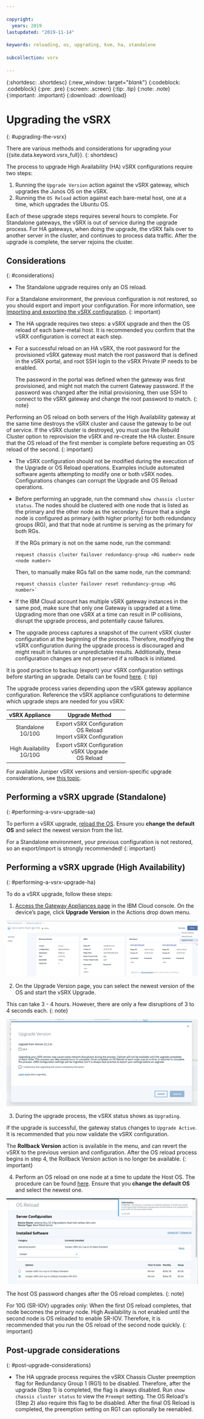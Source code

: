 ```yaml
---

copyright:
  years: 2019
lastupdated: "2019-11-14"

keywords: reloading, os, upgrading, kvm, ha, standalone

subcollection: vsrx

---
```


{:shortdesc: .shortdesc}
{:new_window: target="_blank_"}
{:codeblock: .codeblock}
{:pre: .pre}
{:screen: .screen}
{:tip: .tip}
{:note: .note}
{:important: .important}
{:download: .download}

# Upgrading the vSRX
{: #upgrading-the-vsrx}

There are various methods and considerations for upgrading your {{site.data.keyword.vsrx_full}}.
{: shortdesc}

The process to upgrade High Availability (HA) vSRX configurations require two steps:

1. Running the `Upgrade Version` action against the vSRX gateway, which upgrades the Junos OS on the vSRX.
2. Running the `OS Reload` action against each bare-metal host, one at a time, which upgrades the Ubuntu OS.

Each of these upgrade steps requires several hours to complete. For Standalone gateways, the vSRX is out of service during the upgrade process. For HA gateways, when doing the upgrade, the vSRX fails over to another server in the cluster, and continues to process data traffic. After the upgrade is complete, the server rejoins the cluster.  

## Considerations
{: #considerations}

* The Standalone upgrade requires only an OS reload.

For a Standalone environment, the previous configuration is not restored, so you should export and import your configuration. For more information, see [Importing and exporting the vSRX configuration](/docs/vsrx?topic=vsrx-importing-exporting-vsrx-configuration).
{: important}

* The HA upgrade requires two steps: a vSRX upgrade and then the OS reload of each bare-metal host. It is recommended you confirm that the vSRX configuration is correct at each step.

* For a successful reload on an HA vSRX, the root password for the provisioned vSRX gateway must match the root password that is defined in the vSRX portal, and root SSH login to the vSRX Private IP needs to be enabled.

  The password in the portal was defined when the gateway was first provisioned, and might not match the current Gateway password. If the password was changed after the initial provisioning, then use SSH to connect to the vSRX gateway and change the root password to match.
  {: note}

Performing an OS reload on both servers of the High Availability gateway at the same time destroys the vSRX cluster and cause the gateway to be out of service. If the vSRX cluster is destroyed, you must use the Rebuild Cluster option to reprovision the vSRX and re-create the HA cluster. Ensure that the OS reload of the first member is complete before requesting an OS reload of the second.
{: important}

* The vSRX configuration should not be modified during the execution of the Upgrade or OS Reload operations. Examples include automated software agents attempting to modify one or both vSRX nodes. Configurations changes can corrupt the Upgrade and OS Reload operations.

* Before performing an upgrade, run the command `show chassis cluster status`. The nodes should be clustered with one node that is listed as the primary and the other node as the secondary. Ensure that a single node is configured as primary (with higher priority) for both redundancy groups (RG), and that that node at runtime is serving as the primary for both RGs.

  If the RGs primary is not on the same node, run the command:

  ```
  request chassis cluster failover redundancy-group <RG number> node <node number>
  ```

  Then, to manually make RGs fall on the same node, run the command:

  ```
  request chassis cluster failover reset redundancy-group <RG number>`
  ```

* If the IBM Cloud account has multiple vSRX gateway instances in the same pod, make sure that only one Gateway is upgraded at a time. Upgrading more than one vSRX at a time can result in IP collisions, disrupt the upgrade process, and potentially cause failures.

* The upgrade process captures a snapshot of the current vSRX cluster configuration at the beginning of the process. Therefore, modifying the vSRX configuration during the upgrade process is discouraged and might result in failures or unpredictable results. Additionally, these configuration changes are not preserved if a rollback is initiated.

It is good practice to backup (export) your vSRX configuration settings before starting an upgrade. Details can be found [here](/docs/vsrx?topic=vsrx-importing-exporting-vsrx-configuration).
{: tip}

The upgrade process varies depending upon the vSRX gateway appliance configuration. Reference the vSRX appliance configurations to determine which upgrade steps are needed for you vSRX:

| vSRX Appliance              | Upgrade Method                                                      |
| :---:                       |                                                               :---: |
| Standalone<br>1G/10G        | Export vSRX Configuration<br>OS Reload<br>Import vSRX Configuration |
| High Availability<br>1G/10G | Export vSRX Configuration<br>vSRX Upgrade<br>OS Reload              |

For available Juniper vSRX versions and version-specific upgrade considerations, see [this topic](/docs/vsrx?topic=vsrx-ibm-cloud-juniper-vsrx-release-notes).

## Performing a vSRX upgrade (Standalone)
{: #performing-a-vsrx-upgrade-sa}

To perform a vSRX upgrade, [reload the OS](/docs/vsrx?topic=vsrx-reloading-the-os). Ensure you **change the default OS** and select the newest version from the list.

For a Standalone environment, your previous configuration is not restored, so an export/import is strongly recommended!
{: important}

## Performing a vSRX upgrade (High Availability)
{: #performing-a-vsrx-upgrade-ha}

To do a vSRX upgrade, follow these steps:

1. [Access the Gateway Appliances page](/docs/vsrx?topic=gateway-appliance-viewing-all-gateway-appliances) in the IBM Cloud console. On the device’s page, click **Upgrade Version** in the Actions drop down menu.

  ![Upgrade Version Button](images/upgrade_version_button.png)

2. On the Upgrade Version page, you can select the newest version of the OS and start the vSRX Upgrade.

  This can take 3 - 4 hours. However, there are only a few disruptions of 3 to 4 seconds each.
  {: note}

  ![Upgrade Version Page](images/upgrade_version_page.png)

3. During the upgrade process, the vSRX status shows as `Upgrading`.

  If the upgrade is successful, the gateway status changes to `Upgrade Active`. It is recommended that you now validate the vSRX configuration.

  The **Rollback Version** action is available in the menu, and can revert the vSRX to the previous version and configuration. After the OS reload process begins in step 4, the Rollback Version action is no longer be available.
  {: important}

4. Perform an OS reload on one node at a time to update the Host OS. The procedure can be found [here](/docs/vsrx?topic=vsrx-reloading-the-os). Ensure that you **change the default OS** and select the newest one.

  ![Change Default OS](images/change_default_os.png)

  The host OS password changes after the OS reload completes.
  {: note}

  For 10G (SR-IOV) upgrades only: When the first OS reload completes, that node becomes the primary node. High Availability is not enabled until the second node is OS reloaded to enable SR-IOV. Therefore, it is recommended that you run the OS reload of the second node quickly.
  {: important}

## Post-upgrade considerations
{: #post-upgrade-considerations}

* The HA upgrade process requires the vSRX Chassis Cluster preemption flag for Redundancy Group 1 (RG1) to be disabled. Therefore, after the upgrade (Step 1) is completed, the flag is always disabled. Run `show chassis cluster status` to view the `Preempt` setting. The OS Reload's (Step 2) also require this flag to be disabled. After the final OS Reload is completed, the preemption setting on RG1 can optionally be reenabled.
